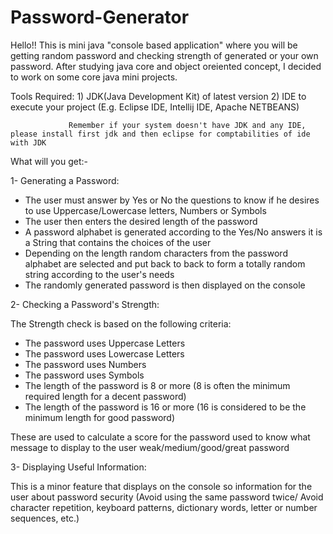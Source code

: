 # Password-Generator
Hello!!
This is mini java "console based application" where you will be getting random password and checking strength of generated or your own password.
After studying java core and object oreiented concept, I decided to work on some core java mini projects.
 
 Tools Required: 1) JDK(Java Development Kit) of latest version
                 2) IDE to execute your project (E.g. Eclipse IDE, Intellij IDE, Apache NETBEANS)
                 
                 Remember if your system doesn't have JDK and any IDE, please install first jdk and then eclipse for comptabilities of ide with JDK
                 
What will you get:-

1- Generating a Password:
* The user must answer by Yes or No the questions to know if he desires to use Uppercase/Lowercase letters, Numbers or Symbols 
* The user then enters the desired length of the password
* A password alphabet is generated according to the Yes/No answers it is a String that contains the choices of the user
* Depending on the length random characters from the password alphabet are selected and put back to back to form a totally random string according to the user's needs
* The randomly generated password is then displayed on the console

2- Checking a Password's Strength:

The Strength check is based on the following criteria:
* The password uses Uppercase Letters
* The password uses Lowercase Letters
* The password uses Numbers
* The password uses Symbols
* The length of the password is 8 or more (8 is often the minimum required length for a decent password)
* The length of the password is 16 or more (16 is considered to be the minimum length for good password)

These are used to calculate a score for the password used to know what message to display to the user weak/medium/good/great password

3- Displaying Useful Information:

This is a minor feature that displays on the console so information for the user about password security (Avoid using the same password twice/ Avoid character repetition, keyboard patterns, dictionary words, letter or number sequences, etc.)

 
